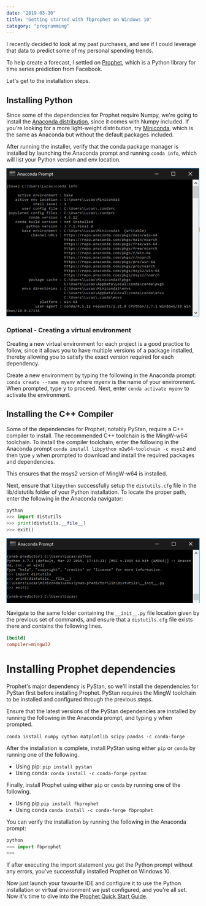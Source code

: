 ```yaml
---
date: "2019-03-30"
title: "Getting started with fbprophet on Windows 10"
category: "programming"
---
```


I recently decided to look at my past purchases, and see if I could leverage that data to predict some of my personal spending trends.

To help create a forecast, I settled on [Prophet](https://facebook.github.io/prophet/), which is a Python library for time series prediction from Facebook.

Let's get to the installation steps.

## Installing Python

Since some of the dependencies for Prophet require Numpy, we're going to install the [Anaconda distribution](https://www.anaconda.com/distribution/), since it comes with Numpy included. If you're looking for a more light-weight distribution, try [Miniconda](https://docs.conda.io/en/latest/miniconda.html), which is the same as Anaconda but without the default packages included.

After running the installer, verify that the conda package manager is installed by launching the Anaconda prompt and running `conda info`, which will list your Python version and env location.

![Screenshot showing the output of conda info command](./conda-info.png)

### Optional - Creating a virtual environment

Creating a new virtual environment for each project is a good practice to follow, since it allows you to have multiple versions of a package installed, thereby allowing you to satisfy the exact version required for each dependency.

Create a new environment by typing the following in the Anaconda prompt: `conda create --name myenv` where myenv is the name of your environment. When prompted, type <kbd>y</kbd> to proceed. Next, enter `conda activate myenv` to activate the environment.

## Installing the C++ Compiler

Some of the dependencies for Prophet, notably PyStan, require a C++ compiler to install. The recommended C++ toolchain is the MingW-w64 toolchain. To install the compiler toolchain, enter the following in the Anaconda prompt `conda install libpython m2w64-toolchain -c msys2` and then type <kbd>`y`</kbd> when prompted to download and install the required packages and dependencies.

This ensures that the msys2 version of MingW-w64 is installed.

Next, ensure that `libpython` successfully setup the `distutils.cfg` file in the lib/distutils folder of your Python installation. To locate the proper path, enter the following in the Anaconda navigator:

```python
python
>>> import distutils
>>> print(distutils.__file__)
>>> exit()
```

![Screenshot showing the location of distutils.cfg](./distutils-cfg.png)

Navigate to the same folder containing the `__init__.py` file location given by the previous set of commands, and ensure that a `distutils.cfg` file exists there and contains the following lines.

```toml
[build]
compiler=mingw32
```

# Installing Prophet dependencies

Prophet's major dependency is PyStan, so we'll install the dependencies for PyStan first before installing Prophet. PyStan requires the MingW toolchain to be installed and configured through the previous steps.

Ensure that the latest versions of the PyStan dependencies are installed by running the following in the Anaconda prompt, and typing <kbd>y</kbd> when prompted.

`conda install numpy cython matplotlib scipy pandas -c conda-forge`

After the installation is complete, install PyStan using either `pip` or `conda` by running one of the following.

- Using pip: `pip install pystan`
- Using conda: `conda install -c conda-forge pystan`

Finally, install Prophet using either `pip` or `conda` by running one of the following.

- Using pip `pip install fbprophet`
- Using conda `conda install -c conda-forge fbprophet`

You can verify the installation by running the following in the Anaconda prompt:

```python
python
>>> import fbprophet
>>>
```

If after executing the import statement you get the Python prompt without any errors, you've successfully installed Prophet on Windows 10.

Now just launch your favourite IDE and configure it to use the Python installation or virtual environment we just configured, and you're all set. Now it's time to dive into the [Prophet Quick Start Guide](https://facebook.github.io/prophet/docs/quick_start.html#python-api).
